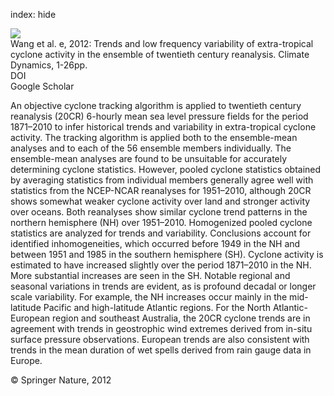 index: hide

<div class="Citation">
    <div class="Citation-thumb CitationThumb-linked"  data-href="https://doi.org/10.1007/s00382-012-1450-9">
      <img src="https://static.claimspace.cloud/climate-study-static/refs/thumbs/2/Wang_et_al_2012e-thumb.png" />
    </div>

  <div class="Citation-body">
    <div class="Citation-text">Wang et al. e, 2012: Trends and low frequency variability of extra-tropical cyclone activity in the ensemble of twentieth century reanalysis. <span class="Article-journal">Climate Dynamics, </span><span class="Article-volume"></span>1-26pp.</div>
    <div class="Citation-links">
      <div class="CitationLink" data-href="https://doi.org/10.1007/s00382-012-1450-9">
        <div class="CitationLink-icon CitationLink-Doi"></div>
        <div class="CitationLink-text">DOI</div>
      </div>
      <div class="CitationLink" data-href="https://scholar.google.com/scholar?q=10.1007/s00382-012-1450-9">
        <div class="CitationLink-icon CitationLink-Scholar"></div>
        <div class="CitationLink-text">Google Scholar</div>
      </div>
    </div>
  </div>
</div>

An objective cyclone tracking algorithm is applied to twentieth century reanalysis (20CR) 6-hourly mean sea level pressure fields for the period 1871–2010 to infer historical trends and variability in extra-tropical cyclone activity. The tracking algorithm is applied both to the ensemble-mean analyses and to each of the 56 ensemble members individually. The ensemble-mean analyses are found to be unsuitable for accurately determining cyclone statistics. However, pooled cyclone statistics obtained by averaging statistics from individual members generally agree well with statistics from the NCEP-NCAR reanalyses for 1951–2010, although 20CR shows somewhat weaker cyclone activity over land and stronger activity over oceans. Both reanalyses show similar cyclone trend patterns in the northern hemisphere (NH) over 1951–2010. Homogenized pooled cyclone statistics are analyzed for trends and variability. Conclusions account for identified inhomogeneities, which occurred before 1949 in the NH and between 1951 and 1985 in the southern hemisphere (SH). Cyclone activity is estimated to have increased slightly over the period 1871–2010 in the NH. More substantial increases are seen in the SH. Notable regional and seasonal variations in trends are evident, as is profound decadal or longer scale variability. For example, the NH increases occur mainly in the mid-latitude Pacific and high-latitude Atlantic regions. For the North Atlantic-European region and southeast Australia, the 20CR cyclone trends are in agreement with trends in geostrophic wind extremes derived from in-situ surface pressure observations. European trends are also consistent with trends in the mean duration of wet spells derived from rain gauge data in Europe.

<div class="Citation-copy">
&copy; Springer Nature, 2012
</div>